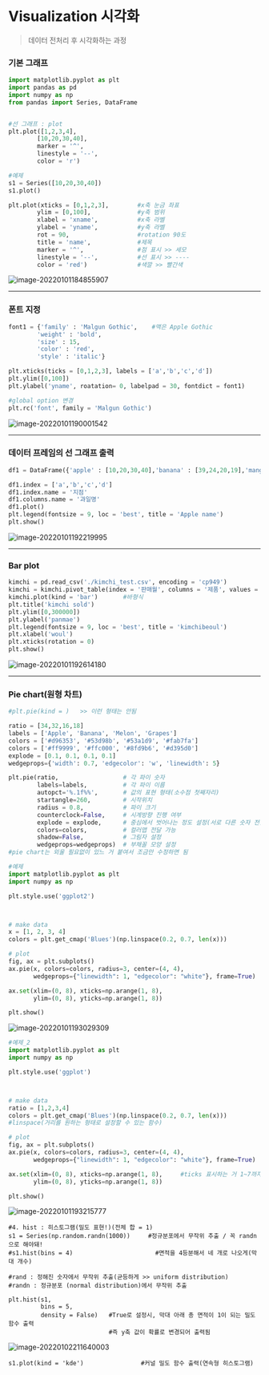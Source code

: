 # Visualization 시각화

> 데이터 전처리 후 시각화하는 과정



### 기본 그래프

```python
import matplotlib.pyplot as plt
import pandas as pd
import numpy as np
from pandas import Series, DataFrame


#선 그래프 : plot
plt.plot([1,2,3,4],
        [10,20,30,40],
        marker = '^',
        linestyle = '--',
        color = 'r')

#예제
s1 = Series([10,20,30,40])
s1.plot()

plt.plot(xticks = [0,1,2,3],		#x축 눈금 좌표
        ylim = [0,100],				#y축 범위
        xlabel = 'xname',			#x축 라벨
        ylabel = 'yname',			#y축 라벨
        rot = 90,					#rotation 90도
        title = 'name',				#제목
        marker = '^',				#점 표시 >> 세모
        linestyle = '--',			#선 표시 >> ----
        color = 'red')				#색깔 >> 빨간색
```

![image-20220101184855907](Visualization.assets/image-20220101184855907.png)



---

### 폰트 지정

```python
font1 = {'family' : 'Malgun Gothic',	#맥은 Apple Gothic
        'weight' : 'bold',
        'size' : 15,
        'color' : 'red',
        'style' : 'italic'}

plt.xticks(ticks = [0,1,2,3], labels = ['a','b','c','d'])
plt.ylim([0,100])
plt.ylabel('yname', roatation= 0, labelpad = 30, fontdict = font1)

#global option 변경
plt.rc('font', family = 'Malgun Gothic')
```

![image-20220101190001542](Visualization.assets/image-20220101190001542.png)

---

### 데이터 프레임의 선 그래프 출력

```python
df1 = DataFrame({'apple' : [10,20,30,40],'banana' : [39,24,20,19],'mango' : [16,66,50,58]})

df1.index = ['a','b','c','d']
df1.index.name = '지점'
df1.columns.name = '과일명'
df1.plot()
plt.legend(fontsize = 9, loc = 'best', title = 'Apple name')
plt.show()
```

![image-20220101192219995](Visualization.assets/image-20220101192219995.png)

---

### Bar plot

```python
kimchi = pd.read_csv('./kimchi_test.csv', encoding = 'cp949')
kimchi = kimchi.pivot_table(index = '판매월', columns = '제품', values = '수량', aggfunc = 'sum')
kimchi.plot(kind = 'bar')		#바형식
plt.title('kimchi sold')
plt.ylim([0,300000])
plt.ylabel('panmae')
plt.legend(fontsize = 9, loc = 'best', title = 'kimchibeoul')
plt.xlabel('woul')
plt.xticks(rotation = 0)
plt.show()
```

![image-20220101192614180](Visualization.assets/image-20220101192614180.png)

---

### Pie chart(원형 차트)

```python
#plt.pie(kind = )	>> 이런 형태는 안됨

ratio = [34,32,16,18]
labels = ['Apple', 'Banana', 'Melon', 'Grapes']
colors = ['#d96353', '#53d98b', '#53a1d9', '#fab7fa']   
colors = ['#ff9999', '#ffc000', '#8fd9b6', '#d395d0']
explode = [0.1, 0.1, 0.1, 0.1]
wedgeprops={'width': 0.7, 'edgecolor': 'w', 'linewidth': 5}

plt.pie(ratio,                  # 각 파이 숫자
        labels=labels,          # 각 파이 이름
        autopct='%.1f%%',       # 값의 표현 형태(소수점 첫째자리)
        startangle=260,         # 시작위치
        radius = 0.8,           # 파이 크기
        counterclock=False,     # 시계방향 진행 여부
        explode = explode,      # 중심에서 벗어나는 정도 설정(서로 다른 숫자 전달 가능)
        colors=colors,          # 컬러맵 전달 가능
        shadow=False,           # 그림자 설정
        wedgeprops=wedgeprops)  # 부채꼴 모양 설정
#pie chart는 외울 필요없이 있느 거 붙여서 조금만 수정하면 됨

#예제
import matplotlib.pyplot as plt
import numpy as np

plt.style.use('ggplot2')



# make data
x = [1, 2, 3, 4]
colors = plt.get_cmap('Blues')(np.linspace(0.2, 0.7, len(x)))

# plot
fig, ax = plt.subplots()
ax.pie(x, colors=colors, radius=3, center=(4, 4),
       wedgeprops={"linewidth": 1, "edgecolor": "white"}, frame=True)

ax.set(xlim=(0, 8), xticks=np.arange(1, 8),
       ylim=(0, 8), yticks=np.arange(1, 8))

plt.show()
```

![image-20220101193029309](Visualization.assets/image-20220101193029309.png)

```python
#예제_2
import matplotlib.pyplot as plt
import numpy as np

plt.style.use('ggplot')



# make data
ratio = [1,2,3,4]
colors = plt.get_cmap('Blues')(np.linspace(0.2, 0.7, len(x)))
#linspace(거리를 원하는 형태로 설정할 수 있는 함수)

# plot
fig, ax = plt.subplots()
ax.pie(x, colors=colors, radius=3, center=(4, 4),
       wedgeprops={"linewidth": 1, "edgecolor": "white"}, frame=True)

ax.set(xlim=(0, 8), xticks=np.arange(1, 8),     #ticks 표시하는 거 1~7까지 나타내는
       ylim=(0, 8), yticks=np.arange(1, 8))

plt.show()
```

![image-20220101193215777](Visualization.assets/image-20220101193215777.png)

```
#4. hist : 히스토그램(밀도 표현!)(전체 합 = 1)
s1 = Series(np.random.randn(1000))     #정규분포에서 무작위 추출 / 꼭 randn으로 해야돼!
#s1.hist(bins = 4)                       #면적을 4등분해서 네 개로 나오게(막대 개수)

#rand : 정해진 숫자에서 무작위 추출(균등하게 >> uniform distribution)
#randn : 정규분포 (normal distribution)에서 무작위 추출

plt.hist(s1,
         bins = 5,
         density = False)   #True로 설정시, 막대 아래 총 면적이 1이 되는 밀도함수 출력
                            #즉 y축 값이 확률로 변경되어 출력됨
```

![image-20220102211640003](Visualization.assets/image-20220102211640003.png)

```
s1.plot(kind = 'kde')                #커널 밀도 함수 출력(연속형 히스토그램)  
```

